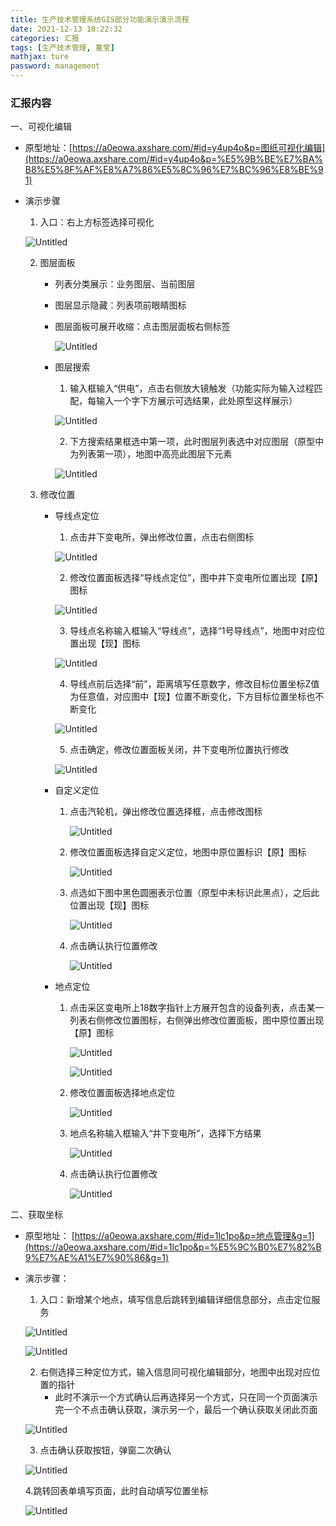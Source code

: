 ```yaml
---
title: 生产技术管理系统GIS部分功能演示演示流程
date: 2021-12-13 18:22:32
categories: 汇报
tags: [生产技术管理, 董莹]
mathjax: ture
password: management
---
```


### 汇报内容

一、可视化编辑

- 原型地址：[https://a0eowa.axshare.com/#id=y4up4o&p=图纸可视化编辑](https://a0eowa.axshare.com/#id=y4up4o&p=%E5%9B%BE%E7%BA%B8%E5%8F%AF%E8%A7%86%E5%8C%96%E7%BC%96%E8%BE%91)

- 演示步骤
    1. 入口：右上方标签选择可视化
    
    ![Untitled](Untitled.png)
    
    2. 图层面板
    
       - 列表分类展示：业务图层、当前图层
    
       - 图层显示隐藏：列表项前眼睛图标
    
       - 图层面板可展开收缩：点击图层面板右侧标签
         
           ![Untitled](Untitled%201.png)
           
    
       - 图层搜索
           1. 输入框输入“供电”，点击右侧放大镜触发（功能实际为输入过程匹配，每输入一个字下方展示可选结果，此处原型这样展示）
           
           ![Untitled](Untitled%202.png)
           
           2. 下方搜索结果框选中第一项，此时图层列表选中对应图层（原型中为列表第一项），地图中高亮此图层下元素
           
           ![Untitled](Untitled%203.png)
    
    3. 修改位置
    
       - 导线点定位
           1. 点击井下变电所，弹出修改位置，点击右侧图标
           
           ![Untitled](Untitled%204.png)
           
           2. 修改位置面板选择“导线点定位”，图中井下变电所位置出现【原】图标
           
           ![Untitled](Untitled%205.png)
           
           3. 导线点名称输入框输入“导线点”，选择“1号导线点”，地图中对应位置出现【现】图标
           
           ![Untitled](Untitled%206.png)
           
           4. 导线点前后选择“前”，距离填写任意数字，修改目标位置坐标Z值为任意值，对应图中【现】位置不断变化，下方目标位置坐标也不断变化
           
           ![Untitled](Untitled%207.png)
           
           5. 点击确定，修改位置面板关闭，井下变电所位置执行修改
           
           ![Untitled](Untitled%208.png)
           
    
       - 自定义定位
           1. 点击汽轮机，弹出修改位置选择框，点击修改图标
              
               ![Untitled](Untitled%209.png)
               
           2. 修改位置面板选择自定义定位，地图中原位置标识【原】图标
              
               ![Untitled](Untitled%2010.png)
               
           3. 点选如下图中黑色圆圈表示位置（原型中未标识此黑点），之后此位置出现【现】图标
              
               ![Untitled](Untitled%2011.png)
               
           4. 点击确认执行位置修改
              
               ![Untitled](Untitled%2012.png)
           
    
       - 地点定位
           1. 点击采区变电所上18数字指针上方展开包含的设备列表，点击某一列表右侧修改位置图标，右侧弹出修改位置面板，图中原位置出现【原】图标
              
               ![Untitled](Untitled%2013.png)
               
               ![Untitled](Untitled%2014.png)
               
           2. 修改位置面板选择地点定位
              
               ![Untitled](Untitled%2015.png)
               
           3. 地点名称输入框输入“井下变电所”，选择下方结果
              
               ![Untitled](Untitled%2016.png)
               
           4. 点击确认执行位置修改
              
               ![Untitled](Untitled%2017.png)
               

二、获取坐标

- 原型地址： [https://a0eowa.axshare.com/#id=1lc1po&p=地点管理&g=1](https://a0eowa.axshare.com/#id=1lc1po&p=%E5%9C%B0%E7%82%B9%E7%AE%A1%E7%90%86&g=1)

- 演示步骤：
    1. 入口：新增某个地点，填写信息后跳转到编辑详细信息部分，点击定位服务
    
    ![Untitled](Untitled%2018.png)
    
    ![Untitled](Untitled%2019.png)
    
    2. 右侧选择三种定位方式，输入信息同可视化编辑部分，地图中出现对应位置的指针
       - 此时不演示一个方式确认后再选择另一个方式，只在同一个页面演示完一个不点击确认获取，演示另一个，最后一个确认获取关闭此页面
    
    
    ![Untitled](Untitled%2020.png)
    
    3. 点击确认获取按钮，弹窗二次确认
    
    ![Untitled](Untitled%2021.png)
    
    4.跳转回表单填写页面，此时自动填写位置坐标
    
    ![Untitled](Untitled%2022.png)
